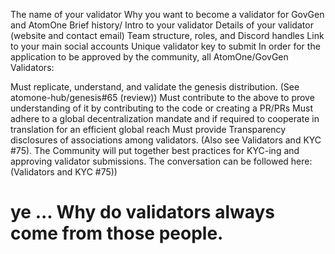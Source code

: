 The name of your validator
Why you want to become a validator for GovGen and AtomOne
Brief history/ Intro to your validator
Details of your validator (website and contact email)
Team structure, roles, and Discord handles
Link to your main social accounts
Unique validator key to submit
In order for the application to be approved by the community, all AtomOne/GovGen Validators:

Must replicate, understand, and validate the genesis distribution. (See atomone-hub/genesis#65 (review))
Must contribute to the above to prove understanding of it by contributing to the code or creating a PR/PRs
Must adhere to a global decentralization mandate and if required to cooperate in translation for an efficient global reach
Must provide Transparency disclosures of associations among validators. (Also see Validators and KYC #75).
The Community will put together best practices for KYC-ing and approving validator submissions. The conversation can be followed here: (Validators and KYC #75))

# ye ... Why do validators always come from those people. 
